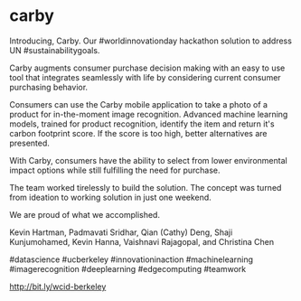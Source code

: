 # carby

Introducing, Carby. Our #worldinnovationday hackathon solution to address UN #sustainabilitygoals.

Carby augments consumer purchase decision making with an easy to use tool that integrates seamlessly with life by considering current consumer purchasing behavior.

Consumers can use the Carby mobile application to take a photo of a product for in-the-moment image recognition. Advanced machine learning models, trained for product recognition, identify the item and return it's carbon footprint score. If the score is too high, better alternatives are presented.

With Carby, consumers have the ability to select from lower environmental impact options while still fulfilling the need for purchase.

The team worked tirelessly to build the solution. The concept was turned from ideation to working solution in just one weekend. 

We are proud of what we accomplished.

Kevin Hartman, Padmavati Sridhar, Qian (Cathy) Deng, Shaji Kunjumohamed, Kevin Hanna, Vaishnavi Rajagopal, and Christina Chen

#datascience #ucberkeley #innovationinaction   #machinelearning #imagerecognition #deeplearning  #edgecomputing #teamwork

http://bit.ly/wcid-berkeley
